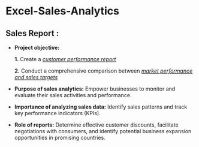 # Excel-Sales-Analytics
## Sales Report :


- **Project objective:** 

    **1.** Create a _[customer performance report](
https://github.com/SharmaHarvinder7/Excel-Sales-Analytics/blob/main/Customers%20Performance%20Report.pdf)_ 

    **2.** Conduct a comprehensive comparison between _[market performance and sales targets](https://github.com/SharmaHarvinder7/Excel-Sales-Analytics/blob/main/Market%20Performance%20Target.pdf)_

- **Purpose of sales analytics:** Empower businesses to monitor and evaluate their sales activities and performance.

- **Importance of analyzing sales data:** Identify sales patterns and track key performance indicators (KPIs).

- **Role of reports:** Determine effective customer discounts, facilitate negotiations with consumers, and identify potential business expansion opportunities in promising countries.
